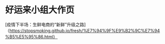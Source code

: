 # 好运来小组大作页
[疫情下半场：生鲜电商的“新鲜”升级之路]（https://stopsmoking.github.io/fresh/%E7%94%9F%E9%B2%9C%E7%94%B5%E5%95%86.html）
